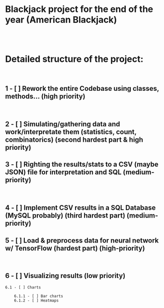 # **Blackjack project for the end of the year (American Blackjack)**

<br><br>

# **Detailed structure of the project:**

<br>

## 1 - [ ] Rework the entire Codebase using classes, methods... (high priority)

<br>

## 2 - [ ] Simulating/gathering data and work/interpretate them (statistics, count, combinatorics) (second hardest part & high priority)

## 3 - [ ] Righting the results/stats to a CSV (maybe JSON) file for interpretation and SQL (medium-priority)

<br>

## 4 - [ ] Implement CSV results in a SQL Database (MySQL probably) (third hardest part) (medium-priority)

## 5 - [ ] Load & preprocess data for neural network w/ TensorFlow (hardest part) (high-priority)

<br>

## 6 - [ ] Visualizing results (low priority)

    6.1 - [ ] Charts

        6.1.1 - [ ] Bar charts
        6.1.2 - [ ] Heatmaps
